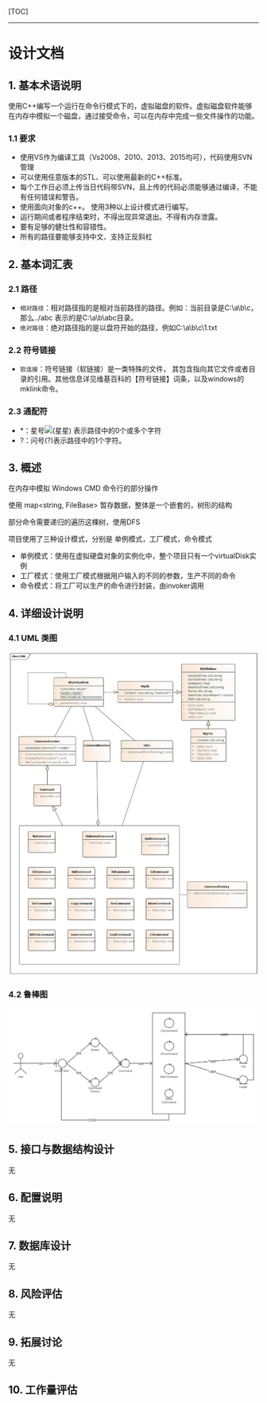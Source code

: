 [TOC]

---

# 设计文档

## 1. 基本术语说明

使用C++编写一个运行在命令行模式下的，虚拟磁盘的软件。虚拟磁盘软件能够在内存中模拟一个磁盘，通过接受命令，可以在内存中完成一些文件操作的功能。

### 1.1 要求

- 使用VS作为编译工具（Vs2008、2010、2013、2015均可），代码使用SVN管理
- 可以使用任意版本的STL、可以使用最新的C++标准。
- 每个工作日必须上传当日代码带SVN，且上传的代码必须能够通过编译，不能有任何错误和警告。
- 使用面向对象的c++。 使用3种以上设计模式进行编写。
- 运行期间或者程序结束时，不得出现异常退出。不得有内存泄露。
- 要有足够的健壮性和容错性。
- 所有的路径要能够支持中文、支持正反斜杠

## 2. 基本词汇表

### 2.1 路径

- `相对路径`：相对路径指的是相对当前路径的路径。例如：当前目录是C:\a\b\c，那么../abc 表示的是C:\a\b\abc目录。
- `绝对路径`：绝对路径指的是以盘符开始的路径，例如C:\a\b\c\1.txt

### 2.2 符号链接

- `软连接`：符号链接（软链接）是一类特殊的文件， 其包含指向其它文件或者目录的引用。其他信息详见维基百科的【符号链接】词条，以及windows的mklink命令。

### 2.3 通配符

- *：星号![(星星)](https://wiki.h3d.com.cn/s/zh_CN/8100/6512c1e2a41cdf14570641b46bd2fe3eaeb38d03/_/images/icons/emoticons/star_yellow.svg) 表示路径中的0个或多个字符
- ?：问号(?)表示路径中的1个字符。

## 3. 概述

在内存中模拟 Windows CMD 命令行的部分操作

使用 map<string, FileBase> 暂存数据，整体是一个嵌套的，树形的结构

部分命令需要递归的遍历这棵树，使用DFS

项目使用了三种设计模式，分别是 单例模式，工厂模式，命令模式

- 单例模式：使用在虚拟硬盘对象的实例化中，整个项目只有一个virtualDisk实例
- 工厂模式：使用工厂模式根据用户输入的不同的参数，生产不同的命令
- 命令模式：将工厂可以生产的命令进行封装，由invoker调用

## 4. 详细设计说明

### 4.1 UML 类图

![类图](.\imgs\UMLClass.png)

### 4.2 鲁棒图

![鲁棒图](.\imgs\鲁棒图.png)

## 5. 接口与数据结构设计

无

## 6. 配置说明

无

## 7. 数据库设计

无

## 8. 风险评估

无

## 9. 拓展讨论

无

## 10. 工作量评估

